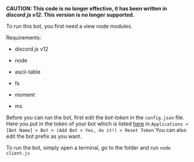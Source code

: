**CAUTION: This code is no longer effective, it has been written in *discord.js v12*. This version is no longer supported.**



To run this bot, you first need a view node modules. 

Requirements:

* discord.js v12

* node

* ascii-table

* fs

* moment

* ms

Before you can run the bot, first edit the *bot-token* in the `config.json` file. Here you put in the token of your bot which is listed [here](https://discord.com/developers) in `Applications > [Bot Name] > Bot > (Add Bot > Yes, do it!) > Reset Token` You can also edit the bot prefix as you want. 



To run the bot, simply open a terminal, go to the folder and run `node client.js`



